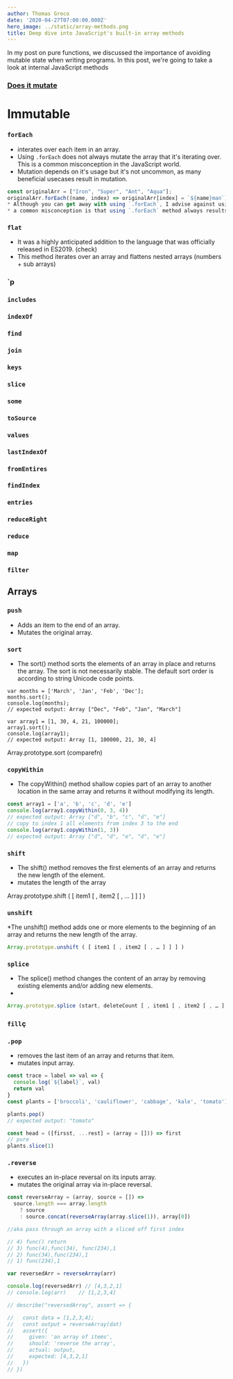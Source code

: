 ```yaml
---
author: Thomas Greco
date: '2020-04-27T07:00:00.000Z'
hero_image: ../static/array-methods.png
title: Deep dive into JavaScript's built-in array methods
---
```


In my post on pure functions, we discussed the importance of avoiding mutable state when writing programs. In this post, we're going to take a look at internal JavaScript methods

### [Does it mutate](https://doesitmutate.xyz/)

# Immutable

### `forEach`

- interates over each item in an array.
- Using `.forEach` does not always mutate the array that it's iterating over. This is a common misconception in the JavaScript world.
- Mutation depends on it's usage but it's not uncommon, as many beneficial usecases result in mutation.

```js
const originalArr = ["Iron", "Super", "Ant", "Aqua"];
originalArr.forEach((name, index) => originalArr[index] = `${name}man`);
* Although you can get away with using `.forEach`, I advise against using for it in favor of `.map`.
* a common misconception is that using `.forEach` method always results in mutation.

```

### `flat`

- It was a highly anticipated addition to the language that was officially released in ES2019. (check)
- This method iterates over an array and flattens nested arrays (numbers + sub arrays)

### `p

### `includes`

### `indexOf`

### `find`

### `join`

### `keys`

### `slice`

### `some`

### `toSource`

### `values`

### `lastIndexOf`

### `fromEntires`

### `findIndex`

### `entries`

### `reduceRight`

### `reduce`

### `map`

### `filter`

## Arrays

### `push`

- Adds an item to the end of an array.
- Mutates the original array.

### `sort`

- The sort() method sorts the elements of an array in place and returns the array. The sort is not necessarily stable. The default sort order is according to string Unicode code points.

```
var months = ['March', 'Jan', 'Feb', 'Dec'];
months.sort();
console.log(months);
// expected output: Array ["Dec", "Feb", "Jan", "March"]

var array1 = [1, 30, 4, 21, 100000];
array1.sort();
console.log(array1);
// expected output: Array [1, 100000, 21, 30, 4]
```

Array.prototype.sort (comparefn)

### `copyWithin`

- The copyWithin() method shallow copies part of an array to another location in the same array and returns it without modifying its length.

```js
const array1 = ['a', 'b', 'c', 'd', 'e']
console.log(array1.copyWithin(0, 3, 4))
// expected output: Array ["d", "b", "c", "d", "e"]
// copy to index 1 all elements from index 3 to the end
console.log(array1.copyWithin(1, 3))
// expected output: Array ["d", "d", "e", "d", "e"]
```

### `shift`

- The shift() method removes the first elements of an array and returns the new length of the element.
- mutates the length of the array

Array.prototype.shift ( [ item1 [ , item2 [ , … ] ] ] )

### `unshift`

\*The unshift() method adds one or more elements to the beginning of an array and returns the new length of the array.

```js
Array.prototype.unshift ( [ item1 [ , item2 [ , … ] ] ] )
```

### `splice`

- The splice() method changes the content of an array by removing existing elements and/or adding new elements.
-

```js
Array.prototype.splice (start, deleteCount [ , item1 [ , item2 [ , … ] ] ] )
```

### `fill`ç

### `.pop`

- removes the last item of an array and returns that item.
- mutates input array.

```js
const trace = label => val => {
  console.log(`${label}`, val)
  return val
}
const plants = ['broccoli', 'cauliflower', 'cabbage', 'kale', 'tomato']

plants.pop()
// expected output: "tomato"

const head = ([firsst, ...rest] = (array = [])) => first
// pure
plants.slice(1)
```

### `.reverse`

- executes an in-place reversal on its inputs array.
- mutates the original array via in-place reversal.

```js
const reverseArray = (array, source = []) =>
  source.length === array.length
    ? source
    : source.concat(reverseArray(array.slice(1)), array[0])

//aka pass through an array with a sliced off first index

// 4) func() return
// 3) func(4),func(34), func(234),1
// 2) func(34),func(234),1
// 1) func(234),1

var reversedArr = reverseArray(arr)

console.log(reversedArr) // [4,3,2,1]
// console.log(arr)    // [1,2,3,4]

// describe("reversedArray", assert => {

//   const data = [1,2,3,4];
//   const output = reverseArray(dat)
//   assert({
//     given: 'an array of items',
//     should: 'reverse the array',
//     actual: output,
//     expected: [4,3,2,1]
//   })
// })
```
